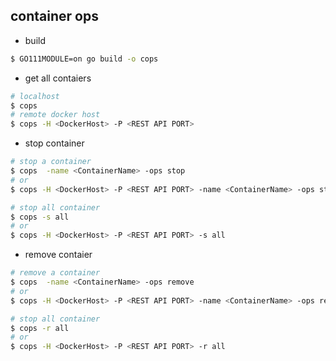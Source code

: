 ## container ops

- build

```bash
$ GO111MODULE=on go build -o cops
```

- get all contaiers

```bash
# localhost
$ cops
# remote docker host
$ cops -H <DockerHost> -P <REST API PORT>
```

- stop container

```bash
# stop a container
$ cops  -name <ContainerName> -ops stop
# or
$ cops -H <DockerHost> -P <REST API PORT> -name <ContainerName> -ops stop

# stop all container
$ cops -s all
# or
$ cops -H <DockerHost> -P <REST API PORT> -s all
```

- remove contaier

```bash
# remove a container
$ cops  -name <ContainerName> -ops remove
# or
$ cops -H <DockerHost> -P <REST API PORT> -name <ContainerName> -ops remove

# stop all container
$ cops -r all
# or
$ cops -H <DockerHost> -P <REST API PORT> -r all
```

